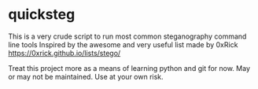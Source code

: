 # quicksteg
This is a very crude script to run most common steganography command line tools
Inspired by the awesome and very useful list made by 0xRick https://0xrick.github.io/lists/stego/

Treat this project more as a means of learning python and git for now.
May or may not be maintained. Use at your own risk.
